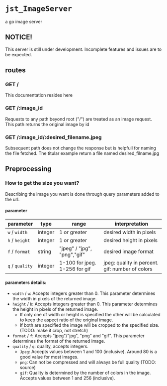 # `jst_ImageServer`

a go image server

## NOTICE!

This server is still under development. Incomplete features and issues are to be expected.

## routes

### GET /

This documentation resides here

### GET /:image_id

Requests to any path beyond root ("/") are treated as an image request.
This path returns the original image by id

### GET /:image_id/:desired_filename.jpeg

Subsequent path does not change the response but is helpfull for naming the file fetched.
The titular example return a file named desired_filname.jpg

## Preprocessing

### How to get the size you want?

Describing the image you want is done through query parameters added to the url.

#### parameter

| parameter       | type    | range                         | interpretation                                  |
| --------------- | ------- | ----------------------------- | ----------------------------------------------- |
| `w` / `width`   | integer | 1 or greater                  | desired width in pixels                         |
| `h` / `height`  | integer | 1 or greater                  | desired height in pixels                        |
| `f` / `format`  | string  | "jpeg" / "jpg", "png","gif"   | desired image format                            |
| `q` / `quality` | integer | 1-100 for jpeg. 1-256 for gif | jpeg: quality in percent. gif: number of colors |

#### parameters details:
- `width` / `w`: Accepts integers greater than 0. This parameter determines the width in pixels of the returned image. 
- `height` / `h`: Accepts integers greater than 0. This parameter determines the height in pixels of the returned image. 
  - If only one of width or height is specified the other will be calculated to keep the aspect ratio of the original image.
  - If both are specified the image will be cropped to the specified size. (TODO: make it crop, not stretch)
- `format` / `f`: Accepts "jpeg"/"jpg", "png" and "gif". This parameter determines the format of the returned image. 
- `quality` / `q`: quality, accepts integers. 
  - `Jpeg`: Accepts values between 1 and 100 (inclusive). Around 80 is a good value for most images.
  - `png`: Can not be compressed and will always be full quality (TODO: source)
  - `gif`: Quality is determined by the number of colors in the image. Accepts values between 1 and 256 (inclusive).

